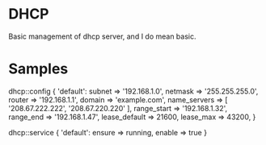 DHCP
====

Basic management of dhcp server, and I do mean basic.

Samples
=======

dhcp::config { 'default':
  subnet        => '192.168.1.0',
  netmask       => '255.255.255.0',
  router        => '192.168.1.1',
  domain        => 'example.com',
  name_servers  => [ '208.67.222.222', '208.67.220.220' ],
  range_start   => '192.168.1.32',
  range_end     => '192.168.1.47',
  lease_default => 21600,
  lease_max     => 43200,
}

dhcp::service { 'default': ensure => running, enable => true }

